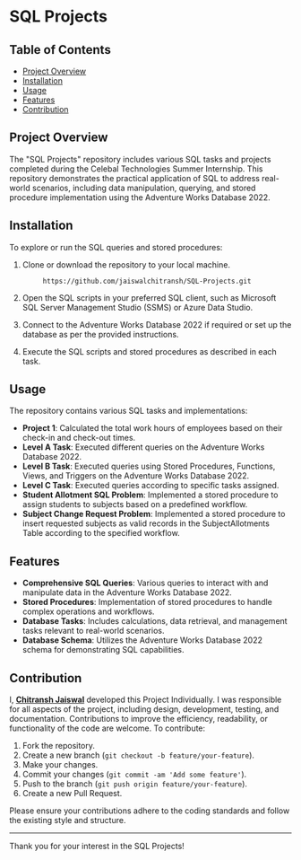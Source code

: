 # SQL Projects

## Table of Contents
- [Project Overview](#project-overview)
- [Installation](#installation)
- [Usage](#usage)
- [Features](#features)
- [Contribution](#contribution)


## Project Overview
The "SQL Projects" repository includes various SQL tasks and projects completed during the Celebal Technologies Summer Internship. This repository demonstrates the practical application of SQL to address real-world scenarios, including data manipulation, querying, and stored procedure implementation using the Adventure Works Database 2022.


## Installation
To explore or run the SQL queries and stored procedures:
1. Clone or download the repository to your local machine.
   
            https://github.com/jaiswalchitransh/SQL-Projects.git
   
2. Open the SQL scripts in your preferred SQL client, such as Microsoft SQL Server Management Studio (SSMS) or Azure Data Studio.

3. Connect to the Adventure Works Database 2022 if required or set up the database as per the provided instructions.

4. Execute the SQL scripts and stored procedures as described in each task.


## Usage
The repository contains various SQL tasks and implementations:

- **Project 1**: Calculated the total work hours of employees based on their check-in and check-out times.
- **Level A Task**: Executed different queries on the Adventure Works Database 2022.
- **Level B Task**: Executed queries using Stored Procedures, Functions, Views, and Triggers on the Adventure Works Database 2022.
- **Level C Task**: Executed queries according to specific tasks assigned.
- **Student Allotment SQL Problem**: Implemented a stored procedure to assign students to subjects based on a predefined workflow.
- **Subject Change Request Problem**: Implemented a stored procedure to insert requested subjects as valid records in the SubjectAllotments Table according to the specified workflow.


## Features
- **Comprehensive SQL Queries**: Various queries to interact with and manipulate data in the Adventure Works Database 2022.
- **Stored Procedures**: Implementation of stored procedures to handle complex operations and workflows.
- **Database Tasks**: Includes calculations, data retrieval, and management tasks relevant to real-world scenarios.
- **Database Schema**: Utilizes the Adventure Works Database 2022 schema for demonstrating SQL capabilities.


## Contribution
I, **[Chitransh Jaiswal](https://www.linkedin.com/in/jaiswalchitransh/)** developed this Project Individually. I was responsible for all aspects of the project, including design, development, testing, and documentation.
Contributions to improve the efficiency, readability, or functionality of the code are welcome. To contribute:
1. Fork the repository.
2. Create a new branch (`git checkout -b feature/your-feature`).
3. Make your changes.
4. Commit your changes (`git commit -am 'Add some feature'`).
5. Push to the branch (`git push origin feature/your-feature`).
6. Create a new Pull Request.

Please ensure your contributions adhere to the coding standards and follow the existing style and structure.

---

Thank you for your interest in the SQL Projects!

